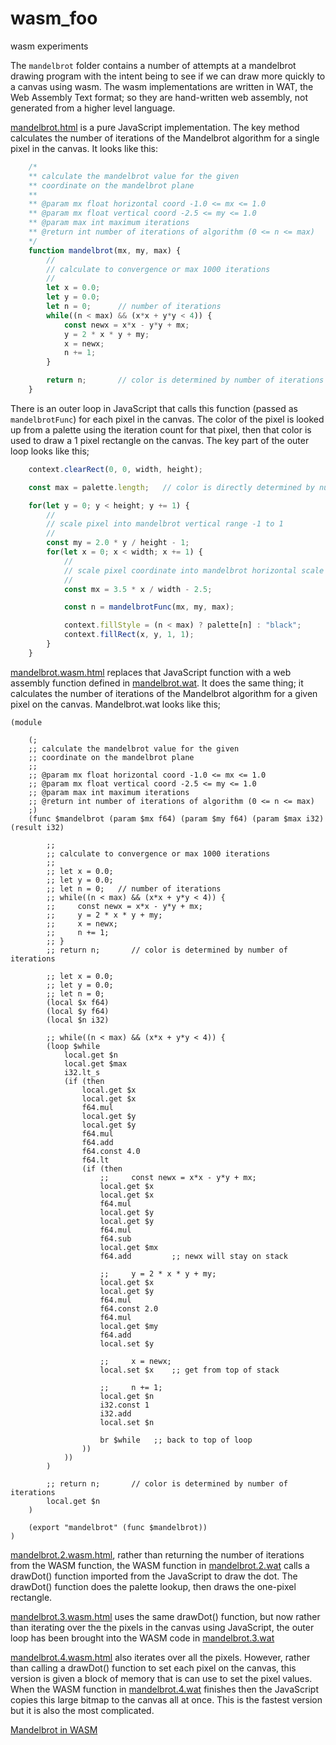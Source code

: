 # wasm_foo
wasm experiments

The `mandelbrot` folder contains a number of attempts at a mandelbrot drawing program with the intent being to see if we can draw more quickly to a canvas using wasm.  The wasm implementations are written in WAT, the Web Assembly Text format; so they are hand-written web assembly, not generated from a higher level language.

[mandelbrot.html](https://ezward.github.io/wasm_foo/mandelbrot/mandelbrot.html) is a pure JavaScript implementation.  The key method calculates the number of iterations of the Mandelbrot algorithm for a single pixel in the canvas.  It looks like this:
```javascript
    /*
    ** calculate the mandelbrot value for the given
    ** coordinate on the mandelbrot plane 
    **
    ** @param mx float horizontal coord -1.0 <= mx <= 1.0
    ** @param mx float vertical coord -2.5 <= my <= 1.0
    ** @param max int maximum iterations
    ** @return int number of iterations of algorithm (0 <= n <= max)
    */
    function mandelbrot(mx, my, max) {
        //
        // calculate to convergence or max 1000 iterations
        //
        let x = 0.0;
        let y = 0.0;
        let n = 0;      // number of iterations
        while((n < max) && (x*x + y*y < 4)) {
            const newx = x*x - y*y + mx;
            y = 2 * x * y + my;
            x = newx;
            n += 1;
        }

        return n;       // color is determined by number of iterations
    }
```

There is an outer loop in JavaScript that calls this function (passed as `mandelbrotFunc`) for each pixel in the canvas.  The color of the pixel is looked up from a palette using the iteration count for that pixel, then that color is used to draw a 1 pixel rectangle on the canvas.  The key part of the outer loop looks like this;
```javascript
    context.clearRect(0, 0, width, height);

    const max = palette.length;   // color is directly determined by number of iterations, so max color is max iterations

    for(let y = 0; y < height; y += 1) {
        //
        // scale pixel into mandelbrot vertical range -1 to 1
        //
        const my = 2.0 * y / height - 1;
        for(let x = 0; x < width; x += 1) {
            //
            // scale pixel coordinate into mandelbrot horizontal scale -2.5 to 1
            //
            const mx = 3.5 * x / width - 2.5;

            const n = mandelbrotFunc(mx, my, max);

            context.fillStyle = (n < max) ? palette[n] : "black";
            context.fillRect(x, y, 1, 1);
        }
    }
```

[mandelbrot.wasm.html](https://ezward.github.io/wasm_foo/mandelbrot/mandelbrot.wasm.html) replaces that JavaScript function with a web assembly function defined in [mandelbrot.wat](https://github.com/Ezward/wasm_foo/blob/master/mandelbrot/mandelbrot.wat).  It does the same thing; it calculates the number of iterations of the Mandelbrot algorithm for a given pixel on the canvas.  Mandelbrot.wat looks like this; 

```
(module

    (;
    ;; calculate the mandelbrot value for the given
    ;; coordinate on the mandelbrot plane 
    ;;
    ;; @param mx float horizontal coord -1.0 <= mx <= 1.0
    ;; @param mx float vertical coord -2.5 <= my <= 1.0
    ;; @param max int maximum iterations
    ;; @return int number of iterations of algorithm (0 <= n <= max)
    ;)
    (func $mandelbrot (param $mx f64) (param $my f64) (param $max i32) (result i32)

        ;; 
        ;; calculate to convergence or max 1000 iterations
        ;; 
        ;; let x = 0.0;
        ;; let y = 0.0;
        ;; let n = 0;   // number of iterations
        ;; while((n < max) && (x*x + y*y < 4)) {
        ;;     const newx = x*x - y*y + mx;
        ;;     y = 2 * x * y + my;
        ;;     x = newx;
        ;;     n += 1;
        ;; }
        ;; return n;       // color is determined by number of iterations

        ;; let x = 0.0;
        ;; let y = 0.0;
        ;; let n = 0;
        (local $x f64)
        (local $y f64)
        (local $n i32)

        ;; while((n < max) && (x*x + y*y < 4)) {
        (loop $while
            local.get $n
            local.get $max
            i32.lt_s
            (if (then
                local.get $x
                local.get $x
                f64.mul
                local.get $y
                local.get $y
                f64.mul
                f64.add
                f64.const 4.0
                f64.lt
                (if (then
                    ;;     const newx = x*x - y*y + mx;
                    local.get $x
                    local.get $x
                    f64.mul
                    local.get $y
                    local.get $y
                    f64.mul
                    f64.sub
                    local.get $mx
                    f64.add         ;; newx will stay on stack

                    ;;     y = 2 * x * y + my;
                    local.get $x
                    local.get $y
                    f64.mul
                    f64.const 2.0
                    f64.mul
                    local.get $my
                    f64.add
                    local.set $y

                    ;;     x = newx;
                    local.set $x    ;; get from top of stack

                    ;;     n += 1;
                    local.get $n
                    i32.const 1
                    i32.add
                    local.set $n

                    br $while   ;; back to top of loop
                ))
            ))
        )

        ;; return n;       // color is determined by number of iterations
        local.get $n
    )

    (export "mandelbrot" (func $mandelbrot))
)
```

[mandelbrot.2.wasm.html](https://ezward.github.io/wasm_foo/mandelbrot/mandelbrot.2.wasm.html), rather than returning the number of iterations from the WASM function, the WASM function in [mandelbrot.2.wat](https://github.com/Ezward/wasm_foo/blob/master/mandelbrot/mandelbrot.2.wat) calls a drawDot() function imported from the JavaScript to draw the dot.  The drawDot() function does the palette lookup, then draws the one-pixel rectangle.  

[mandelbrot.3.wasm.html](https://ezward.github.io/wasm_foo/mandelbrot/mandelbrot.3.wasm.html) uses the same drawDot() function, but now rather than iterating over the the pixels in the canvas using JavaScript, the outer loop has been brought into the WASM code in [mandelbrot.3.wat](https://github.com/Ezward/wasm_foo/blob/master/mandelbrot/mandelbrot.3.wat)

[mandelbrot.4.wasm.html](https://ezward.github.io/wasm_foo/mandelbrot/mandelbrot.4.wasm.html) also iterates over all the pixels.  However, rather than calling a drawDot() function to set each pixel on the canvas, this version is given a block of memory that is can use to set the pixel values.  When the WASM function in [mandelbrot.4.wat](https://github.com/Ezward/wasm_foo/blob/master/mandelbrot/mandelbrot.4.wat) finishes then the JavaScript copies this large bitmap to the canvas all at once.  This is the fastest version but it is also the most complicated.

[Mandelbrot in WASM](https://ezward.github.io/wasm_foo/mandelbrot/index.html)
